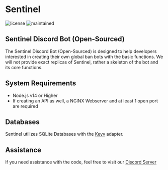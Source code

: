 
# Sentinel
![license](https://img.shields.io/github/license/Sentinel-Security/sentinel?color=blue&label=License) ![maintained](https://img.shields.io/maintenance/yes/2021?label=Maintained)

## Sentinel Discord Bot (Open-Sourced)
The Sentinel Discord Bot (Open-Sourced) is designed to help developers interested in creating their own global ban bots with the basic functions. We will not provide exact replicas of Sentinel, rather a skeleton of the bot and its core functions. 

## System Requirements
- Node.js v14 or Higher
- If creating an API as well, a NGINX Webserver and at least 1 open port are required

## Databases
Sentinel utilizes SQLite Databases with the [Keyv](https://github.com/lukechilds/keyv/) adapter.

## Assistance
If you need assistance with the code, feel free to visit our [Discord Server](https://sntl.cc/discord)
